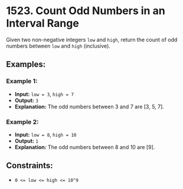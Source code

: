 # 1523. Count Odd Numbers in an Interval Range

Given two non-negative integers `low` and `high`, return the count of odd numbers between `low` and `high` (inclusive).

## Examples:

### Example 1:
- **Input:** `low = 3`, `high = 7`
- **Output:** `3`
- **Explanation:** The odd numbers between 3 and 7 are [3, 5, 7].

### Example 2:
- **Input:** `low = 8`, `high = 10`
- **Output:** `1`
- **Explanation:** The odd numbers between 8 and 10 are [9].

## Constraints:
- `0 <= low <= high <= 10^9`
